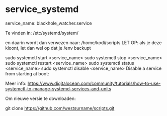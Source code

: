 # service_systemd

service_name: blackhole_watcher.service

Te vinden in: /etc/systemd/system/

en daarin wordt dan verwezen naar: /home/kodi/scripts
LET OP: als je deze kloont, let dan wel op dat je /env backupt

sudo systemctl start <service_name>
sudo systemctl stop <service_name>
sudo systemctl restart <service_name>
sudo systemctl status <service_name>
sudo systemctl disable <service_name> Disable a service from starting at boot:

Meer info: https://www.digitalocean.com/community/tutorials/how-to-use-systemctl-to-manage-systemd-services-and-units

Om nieuwe versie te downloaden:

git clone https://github.com/westsurname/scripts.git

